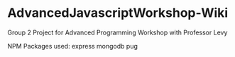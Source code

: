 # AdvancedJavascriptWorkshop-Wiki

Group 2 Project for Advanced Programming Workshop with Professor Levy

NPM Packages used:
express
mongodb
pug
